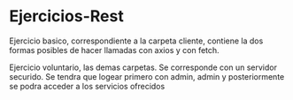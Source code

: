 # Ejercicios-Rest

Ejercicio basico, correspondiente a la carpeta cliente, contiene la dos formas posibles de hacer llamadas con axios y con fetch.

Ejercicio voluntario, las demas carpetas. Se corresponde con un servidor securido. Se tendra que logear primero con admin, admin y posteriormente se podra acceder a los servicios ofrecidos
